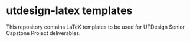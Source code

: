 # utdesign-latex templates

This repository contains LaTeX templates to be used for UTDesign Senior Capstone Project deliverables.